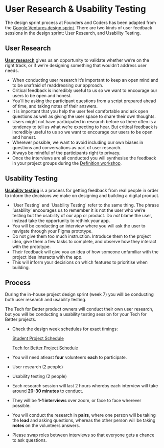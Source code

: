 # User Research & Usability Testing

The design sprint process at Founders and Coders has been adapted from the [Google Ventures design sprint](https://designsprintkit.withgoogle.com/methodology/overview). There are two kinds of user feedback sessions in the design sprint: User Research, and Usability Testing.

## User Research

**[User research](https://designsprintkit.withgoogle.com/methodology/phase1-understand/user-interviews)** gives us an opportunity to validate whether we’re on the right track, or if we’re designing something that wouldn’t address user needs.

- When conducting user research it’s important to keep an open mind and to be unafraid of readdressing our approach.
- Critical feedback is incredibly useful to us so we want to encourage our users to be open and honest.
- You'll be asking the participant questions from a script prepared ahead of time, and taking notes of their answers.
- It is important that you help the user feel comfortable and ask open questions as well as giving the user space to share their own thoughts.
- Users might not have participated in research before so there often is a tendency to tell us what we’re expecting to hear. But critical feedback is incredibly useful to us so we want to encourage our users to be open and honest.
- Wherever possible, we want to avoid including our own biases in questions and conversations as part of user research.
- Always be mindful of the participants right to privacy.
- Once the interviews are all conducted you will synthesise the feedback in your project groups during the [Definition workshop](https://docs.google.com/presentation/d/15c3DstgW4W-cFAjTV3LRNuvS9D7Ny5_UMOMYqW-Nvj0/edit).

## Usability Testing

**[Usability testing](https://designsprintkit.withgoogle.com/methodology/phase6-validate/usability-study_1)** is a process for getting feedback from real people in order to inform the decisions we make on designing and building a digital product.

- 'User Testing' and 'Usability Testing' refer to the same thing. The phrase ‘usability’ encourages us to remember it is not the user who we’re testing but the usability of our app or product. Do _not_ blame the user, instead take the opportunity to rethink your app.
- You will be conducting an interview where you will ask the user to navigate through your Figma prototype.
- Do not give them too much instruction. Introduce them to the project idea, give them a few tasks to complete, and observe how they interact with the prototype.
- Their feedback will give you an idea of how someone unfamiliar with the project idea interacts with the app.
- This will inform your decisions on which features to prioritise when building.

## Process

During the in-house project design sprint (week 7) you will be conducting both
user research and usability testing.

The Tech for Better product owners will conduct their own user research, but you will be conducting a usability testing session for your Tech for Better projects.

- Check the design week schedules for exact timings:

  [Student Project Schedule ](../course/syllabus/projects/in-house-design/schedule/)

  [Tech for Better Project Schedule](../course/syllabus/projects/tfb-design/schedule/)

- You will need atleast **four** volunteers **each** to participate.
- User research (2 people)
- Usability testing (2 people)
- Each research session will last 2 hours whereby each interview will take around **20-30 minutes** to conduct.
- They will be **1-1 interviews** over zoom, or face to face wherever possible.
- You will conduct the research in **pairs**, where one person will be taking the **lead** and asking questions, whereas the other person will be taking **notes** on the volunteers answers.
- Please swap roles between interviews so that everyone gets a chance to ask questions.
